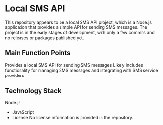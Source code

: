 # Local SMS API
This repository appears to be a local SMS API project, which is a Node.js application that provides a simple API for sending SMS messages. The project is in the early stages of development, with only a few commits and no releases or packages published yet.

## Main Function Points
Provides a local SMS API for sending SMS messages
Likely includes functionality for managing SMS messages and integrating with SMS service providers

## Technology Stack
Node.js
* JavaScript
* License
No license information is provided in the repository.
